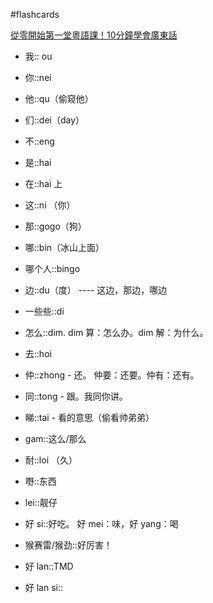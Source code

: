 #flashcards 

[從零開始第一堂粵語課！10分鐘學會廣東話](https://youtu.be/KI5bKz68_Hk) 
- 我:: ou
<!--SR:!2026-03-17,624,250-->
- 你::nei
<!--SR:!2025-02-28,144,250-->
- 他::qu（偷窥他）
<!--SR:!2024-12-10,64,250-->
- 们::dei（day）
<!--SR:!2025-02-24,159,250-->
- 不::eng
<!--SR:!2024-11-22,46,250-->
- 是::hai
<!--SR:!2025-10-08,572,250-->
- 在::hai 上
<!--SR:!2024-07-24,23,250-->
- 这::ni （你）
<!--SR:!2024-08-28,58,250-->
- 那::gogo（狗）
<!--SR:!2024-09-12,52,250-->
- 哪::bin（冰山上面）
<!--SR:!2024-09-06,67,250-->
- 哪个人::bingo
<!--SR:!2024-07-25,24,250-->
- 边::du（度） ---- 这边，那边，哪边
<!--SR:!2024-07-23,22,250-->
- 一些些::di
<!--SR:!2024-11-27,51,250-->
- 怎么::dim.  dim 算：怎么办。dim 解：为什么。
<!--SR:!2025-10-20,584,250-->
- 去::hoi
<!--SR:!2024-12-10,67,250-->
- 仲::zhong - 还。   仲要：还要。仲有：还有。
<!--SR:!2024-08-14,44,250-->
- 同::tong - 跟。我同你讲。
<!--SR:!2024-07-23,22,250-->
- 睇::tai - 看的意思（偷看帅弟弟）
<!--SR:!2025-03-18,162,250-->
- gam::这么/那么
<!--SR:!2024-08-27,57,250-->
- 耐::loi （久）
<!--SR:!2025-02-18,134,250-->
- 嘢::东西
<!--SR:!2025-03-31,178,250-->
- lei::靓仔
<!--SR:!2025-02-23,142,250-->
- 好 si::好吃。   好 mei：味，好 yang：喝
<!--SR:!2024-11-29,56,250-->
- 猴赛雷/猴劲::好厉害！
<!--SR:!2024-08-18,48,250-->
- 好 lan::TMD
<!--SR:!2024-10-11,59,250-->
- 好 lan si::
<!--SR:!2024-08-28,58,250-->

